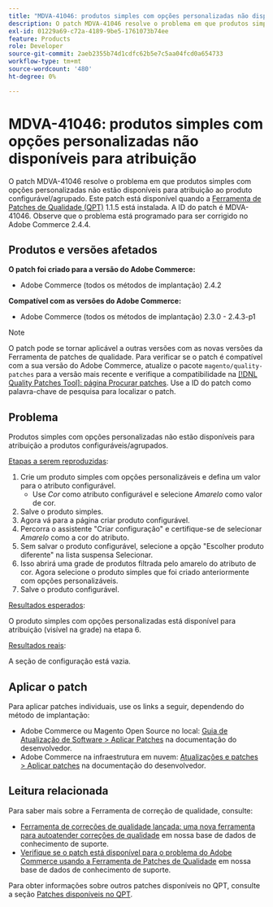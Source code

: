```yaml
---
title: "MDVA-41046: produtos simples com opções personalizadas não disponíveis para atribuição"
description: O patch MDVA-41046 resolve o problema em que produtos simples com opções personalizadas não estão disponíveis para atribuição ao produto configurável/agrupado. Este patch está disponível quando a [Ferramenta de correções de qualidade (QPT)](/help/announcements/adobe-commerce-announcements/magento-quality-patches-released-new-tool-to-self-serve-quality-patches.md) 1.1.5 está instalada. A ID do patch é MDVA-41046. Observe que o problema está programado para ser corrigido no Adobe Commerce 2.4.4.
exl-id: 01229a69-c72a-4189-9be5-1761073b74ee
feature: Products
role: Developer
source-git-commit: 2aeb2355b74d1cdfc62b5e7c5aa04fcd0a654733
workflow-type: tm+mt
source-wordcount: '480'
ht-degree: 0%

---
```


# MDVA-41046: produtos simples com opções personalizadas não disponíveis para atribuição

O patch MDVA-41046 resolve o problema em que produtos simples com opções personalizadas não estão disponíveis para atribuição ao produto configurável/agrupado. Este patch está disponível quando a [Ferramenta de Patches de Qualidade (QPT)](/help/announcements/adobe-commerce-announcements/magento-quality-patches-released-new-tool-to-self-serve-quality-patches.md) 1.1.5 está instalada. A ID do patch é MDVA-41046. Observe que o problema está programado para ser corrigido no Adobe Commerce 2.4.4.

## Produtos e versões afetados

**O patch foi criado para a versão do Adobe Commerce:**

* Adobe Commerce (todos os métodos de implantação) 2.4.2

**Compatível com as versões do Adobe Commerce:**

* Adobe Commerce (todos os métodos de implantação) 2.3.0 - 2.4.3-p1

>[!NOTE]
>
>O patch pode se tornar aplicável a outras versões com as novas versões da Ferramenta de patches de qualidade. Para verificar se o patch é compatível com a sua versão do Adobe Commerce, atualize o pacote `magento/quality-patches` para a versão mais recente e verifique a compatibilidade na [[!DNL Quality Patches Tool]: página Procurar patches](https://experienceleague.adobe.com/tools/commerce-quality-patches/index.html). Use a ID do patch como palavra-chave de pesquisa para localizar o patch.

## Problema

Produtos simples com opções personalizadas não estão disponíveis para atribuição a produtos configuráveis/agrupados.

<u>Etapas a serem reproduzidas</u>:

1. Crie um produto simples com opções personalizáveis e defina um valor para o atributo configurável.
   * Use *Cor* como atributo configurável e selecione *Amarelo* como valor de cor.
1. Salve o produto simples.
1. Agora vá para a página criar produto configurável.
1. Percorra o assistente &quot;Criar configuração&quot; e certifique-se de selecionar *Amarelo* como a cor do atributo.
1. Sem salvar o produto configurável, selecione a opção &quot;Escolher produto diferente&quot; na lista suspensa Selecionar.
1. Isso abrirá uma grade de produtos filtrada pelo amarelo do atributo de cor. Agora selecione o produto simples que foi criado anteriormente com opções personalizáveis.
1. Salve o produto configurável.

<u>Resultados esperados</u>:

O produto simples com opções personalizadas está disponível para atribuição (visível na grade) na etapa 6.

<u>Resultados reais</u>:

A seção de configuração está vazia.

## Aplicar o patch

Para aplicar patches individuais, use os links a seguir, dependendo do método de implantação:

* Adobe Commerce ou Magento Open Source no local: [Guia de Atualização de Software > Aplicar Patches](https://experienceleague.adobe.com/en/docs/commerce-operations/tools/quality-patches-tool/usage) na documentação do desenvolvedor.
* Adobe Commerce na infraestrutura em nuvem: [Atualizações e patches > Aplicar patches](https://experienceleague.adobe.com/en/docs/commerce-cloud-service/user-guide/develop/upgrade/apply-patches) na documentação do desenvolvedor.

## Leitura relacionada

Para saber mais sobre a Ferramenta de correção de qualidade, consulte:

* [Ferramenta de correções de qualidade lançada: uma nova ferramenta para autoatender correções de qualidade](/help/announcements/adobe-commerce-announcements/magento-quality-patches-released-new-tool-to-self-serve-quality-patches.md) em nossa base de dados de conhecimento de suporte.
* [Verifique se o patch está disponível para o problema do Adobe Commerce usando a Ferramenta de Patches de Qualidade](/help/support-tools/patches-available-in-qpt-tool/check-patch-for-magento-issue-with-magento-quality-patches.md) em nossa base de dados de conhecimento de suporte.

Para obter informações sobre outros patches disponíveis no QPT, consulte a seção [Patches disponíveis no QPT](https://support.magento.com/hc/en-us/sections/360010506631-Patches-available-in-MQP-tool-).
